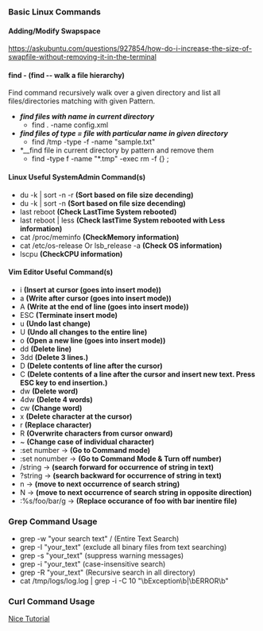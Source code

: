 ### Basic Linux Commands

#### Adding/Modify Swapspace
https://askubuntu.com/questions/927854/how-do-i-increase-the-size-of-swapfile-without-removing-it-in-the-terminal

#### find - (find -- walk a file hierarchy)

Find command recursively walk over a given directory and list all files/directories matching with given Pattern.

* *__find files with name in current directory__*
	- find . -name config.xml
* *__find files of type = file with particular name in given directory__*
	- find /tmp -type -f -name "sample.txt"
* *__find file in current directory by pattern and remove them 
	- find -type f -name "*.tmp" -exec rm -f {} \;	
	
#### Linux Useful SystemAdmin Command(s)
 
* du -k | sort -n -r **(Sort based on file size decending)**
* du -k | sort -n **(Sort based on file size decending)**
* last reboot **(Check LastTime System rebooted)**
* last reboot | less **(Check lastTime System rebooted with Less information)**
* cat /proc/meminfo **(CheckMemory information)**
* cat /etc/os-release Or lsb_release -a **(Check OS information)**
* lscpu **(CheckCPU information)**

#### Vim Editor Useful Command(s)
* i			**(Insert at cursor (goes into insert mode))**
* a			**(Write after cursor (goes into insert mode))**
* A			**(Write at the end of line (goes into insert mode))**
* ESC			**(Terminate insert mode)**
* u			**(Undo last change)**
* U			**(Undo all changes to the entire line)**
* o			**(Open a new line (goes into insert mode))**
* dd 			**(Delete line)**
* 3dd			**(Delete 3 lines.)**
* D			**(Delete contents of line after the cursor)**
* C			**(Delete contents of a line after the cursor and insert new text. Press ESC key to end insertion.)**
* dw			**(Delete word)**	
* 4dw			**(Delete 4 words)**
* cw			**(Change word)**
* x			**(Delete character at the cursor)**
* r			**(Replace character)**
* R			**(Overwrite characters from cursor onward)**
* ~			**(Change case of individual character)**
* :set number  ->  **(Go to Command mode)** 
* :set nonumber  ->  **(Go to Command Mode & Turn off number)** 
* /string		 ->	**(search forward for occurrence of string in text)**
* ?string		 ->	**(search backward for occurrence of string in text)**
* n			 ->	**(move to next occurrence of search string)**
* N			 ->	**(move to next occurrence of search string in opposite direction)**
* :%s/foo/bar/g -> **(Replace occurance of foo with bar inentire file)** 

### Grep Command Usage
* grep -w "your search text" / (Entire Text Search)
* grep -I "your_text" (exclude all binary files from text searching)
* grep -s "your_text" (suppress warning messages)
* grep -i "your_text" (case-insensitive search)
* grep -R "your_text" (Recursive search in all directory)
* cat /tmp/logs/log.log | grep -i -C 10  "\bException\b\|\bERROR\b"  

### Curl Command Usage
[Nice Tutorial](https://dzone.com/articles/15-examples-for-linux-curl-command?edition=554296&utm_source=Weekly%20Digest&utm_medium=email&utm_campaign=Weekly%20Digest%202019-12-18)
